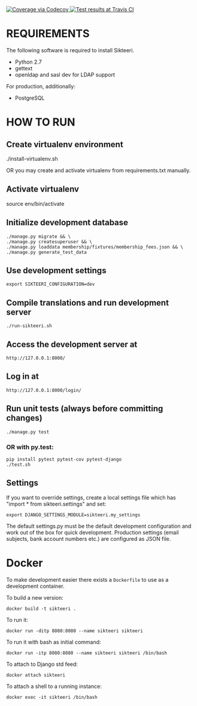 <a href="https://codecov.io/github/kapsiry/sikteeri?branch=master">
  <img src="https://codecov.io/github/kapsiry/sikteeri/coverage.svg?branch=master" alt="Coverage via Codecov" />
</a>
<a href="https://travis-ci.org/kapsiry/sikteeri">
  <img src="https://travis-ci.org/kapsiry/sikteeri.svg?branch=master" alt="Test results at Travis CI" />
</a>

REQUIREMENTS
============

The following software is required to install Sikteeri.

* Python 2.7
* gettext
* openldap and sasl dev for LDAP support

For production, additionally:
* PostgreSQL

# HOW TO RUN

## Create virtualenv environment
./install-virtualenv.sh

OR you may create and activate virtualenv from requirements.txt manually.

## Activate virtualenv
source env/bin/activate

## Initialize development database
    ./manage.py migrate && \
    ./manage.py createsuperuser && \
    ./manage.py loaddata membership/fixtures/membership_fees.json && \
    ./manage.py generate_test_data

## Use development settings
    export SIKTEERI_CONFIGURATION=dev

## Compile translations and run development server
    ./run-sikteeri.sh

## Access the development server at
    http://127.0.0.1:8000/

## Log in at
    http://127.0.0.1:8000/login/

## Run unit tests (always before committing changes)
    ./manage.py test

### OR with py.test:
    pip install pytest pytest-cov pytest-django
    ./test.sh

## Settings
If you want to override settings, create a local settings
file which has "import * from sikteeri.settings" and set:

    export DJANGO_SETTINGS_MODULE=sikteeri.my_settings

The default settings.py must be the default development
configuration and work out of the box for quick development.
Production settings (email subjects, bank account numbers
etc.) are configured as JSON file.

Docker
======

To make development easier there exists a `Dockerfile` to use as a development container.

To build a new version:

`docker build -t sikteeri .`

To run it:

`docker run -ditp 8080:8080 --name sikteeri sikteeri`

To run it with bash as initial command:

`docker run -itp 8080:8080 --name sikteeri sikteeri /bin/bash`

To attach to Django std feed:

`docker attach sikteeri`

To attach a shell to a running instance:

`docker exec -it sikteeri /bin/bash`
